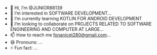 - 👋 Hi, I’m @JUNIOR88139
- 👀 I’m interested in SOFTWARE DEVELOPMENT...
- 🌱 I’m currently learning KOTLIN FOR ANDROID DEVELOPMENT 
- 💞️ I’m looking to collaborate on PROJECTS RELATED TO SOFTWARE ENGINEERING AND COMPUTER AT LARGE...
- 📫 How to reach me fonanicet280@gmail.com...
- 😄 Pronouns: ...
- ⚡ Fun fact: ...

<!---
JUNIOR88139/JUNIOR88139 is a ✨ special ✨ repository because its `README.md` (this file) appears on your GitHub profile.
You can click the Preview link to take a look at your changes.
--->
